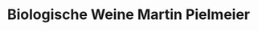 ---
title: "Biologische Weine Martin Pielmeier"
url: /stubenberg/biologische-weine-martin-pielmeier/
shop: Wein
---